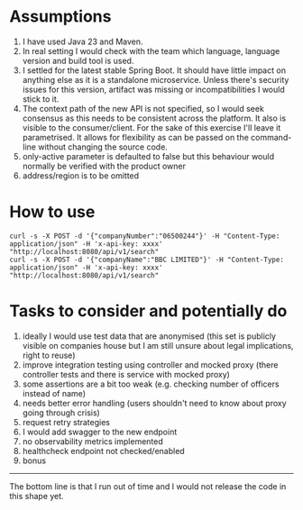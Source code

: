 # Assumptions

1. I have used Java 23 and Maven. 
1. In real setting I would check with the team which language, language version and build tool is used. 
1. I settled for the latest stable Spring Boot. 
It should have little impact on anything else as it is a standalone microservice. 
Unless there's security issues for this version, artifact was missing or incompatibilities I would stick to it. 
1. The context path of the new API is not specified, so I would seek consensus as this needs to be consistent
across the platform. It also is visible to the consumer/client. 
For the sake of this exercise I'll leave it parametrised. 
It allows for flexibility as can be passed on the command-line without changing the source code. 
1. only-active parameter is defaulted to false but this behaviour would normally be verified with the product owner
1. address/region is to be omitted

# How to use
```shell
curl -s -X POST -d '{"companyNumber":"06500244"}' -H "Content-Type: application/json" -H 'x-api-key: xxxx' "http://localhost:8080/api/v1/search"
curl -s -X POST -d '{"companyName":"BBC LIMITED"}' -H "Content-Type: application/json" -H 'x-api-key: xxxx' "http://localhost:8080/api/v1/search"
```

# Tasks to consider and potentially do
1. ideally I would use test data that are anonymised 
   (this set is publicly visible on companies house but I am still unsure about legal implications, right to reuse)
1. improve integration testing using controller and mocked proxy (there controller tests and there is service with mocked proxy)
1. some assertions are a bit too weak (e.g. checking number of officers instead of name) 
1. needs better error handling (users shouldn't need to know about proxy going through crisis) 
1. request retry strategies
1. I would add swagger to the new endpoint 
1. no observability metrics implemented
1. healthcheck endpoint not checked/enabled 
1. bonus

---
The bottom line is that I run out of time and I would not release the code in this shape yet. 
